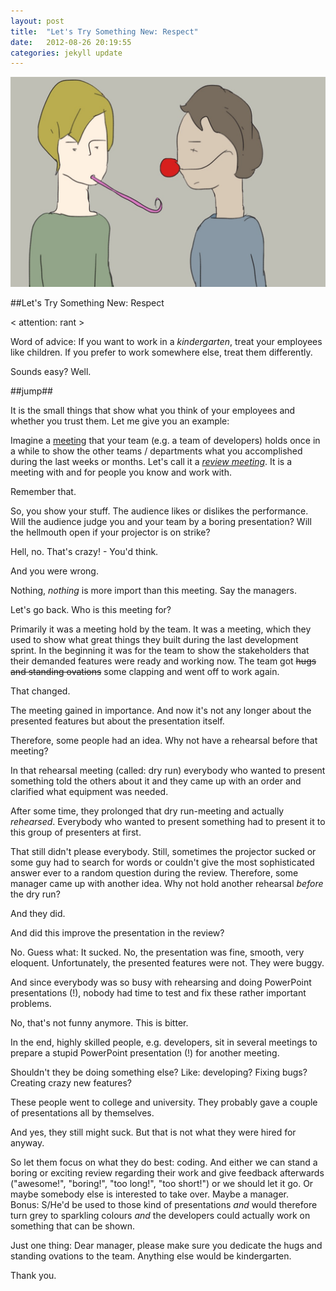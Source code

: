 ```yaml
---
layout: post
title:  "Let's Try Something New: Respect"
date:   2012-08-26 20:19:55
categories: jekyll update
---
```


<img src="/images/IMG_1770.JPG" class="half-width left" />

##Let's Try Something New: Respect

< attention: rant >

Word of advice: If you want to work in a _kindergarten_, treat your employees like children. If you prefer to work somewhere else, treat them differently.

Sounds easy? Well.

##jump##

It is the small things that show what you think of your employees and whether you trust them. Let me give you an example:

Imagine a [meeting][1] that your team (e.g. a team of developers) holds once in a while to show the other teams / departments what you accomplished during the last weeks or months. Let's call it a [_review meeting_][2]. It is a meeting with and for people you know and work with.   

Remember that.

So, you show your stuff. The audience likes or dislikes the performance. Will the audience judge you and your team by a boring presentation? Will the hellmouth open if your projector is on strike?  

Hell, no. That's crazy! - You'd think.

And you were wrong.

Nothing, _nothing_ is more import than this meeting. Say the managers. 

Let's go back. Who is this meeting for? 

Primarily it was a meeting hold by the team. It was a meeting, which they used to show what great things they built during the last development sprint. In the beginning it was for the team to show the stakeholders that their demanded features were ready and working now. The team got ~~hugs and standing ovations~~ some clapping and went off to work again.



That changed. 



The meeting gained in importance. And now it's not any longer about the presented features but about the presentation itself.



Therefore, some people had an idea. Why not have a rehearsal before that meeting?   

In that rehearsal meeting (called: dry run) everybody who wanted to present something told the others about it and they came up with an order and clarified what equipment was needed.   

After some time, they prolonged that dry run-meeting and actually _rehearsed_. Everybody who wanted to present something had to present it to this group of presenters at first.  

That still didn't please everybody. Still, sometimes the projector sucked or some guy had to search for words or couldn't give the most sophisticated answer ever to a random question during the review. Therefore, some manager came up with another idea. Why not hold another rehearsal _before_ the dry run?  


And they did.   

And did this improve the presentation in the review?  

No. Guess what: It sucked. No, the presentation was fine, smooth, very eloquent. Unfortunately, the presented features were not. They were buggy.  

And since everybody was so busy with rehearsing and doing PowerPoint presentations (!), nobody had time to test and fix these rather important problems.


No, that's not funny anymore. This is bitter.


In the end, highly skilled people, e.g. developers, sit in several meetings to prepare a stupid PowerPoint presentation (!) for another meeting.   

Shouldn't they be doing something else? Like: developing? Fixing bugs? Creating crazy new features?

These people went to college and university. They probably gave a couple of presentations all by themselves.   

And yes, they still might suck. But that is not what they were hired for anyway.   

So let them focus on what they do best: coding. And either we can stand a boring or exciting review regarding their work and give feedback afterwards ("awesome!", "boring!", "too long!", "too short!") or we should let it go. Or maybe somebody else is interested to take over. Maybe a manager.   
Bonus: S/He'd be used to those kind of presentations _and_ would therefore turn grey to sparkling colours _and_ the developers could actually work on something that can be shown.

Just one thing: Dear manager, please make sure you dedicate the hugs and standing ovations to the team. Anything else would be kindergarten.

Thank you.



[1]: http://slightlyopaque.net/articles/reality-check-where-is-work-actually-taking-place
[2]: https://en.wikipedia.org/wiki/Scrum_(development)#Sprint_review_meeting.5B18.5D


<img src="http://vg03.met.vgwort.de/na/f0900e9a6a1d4494a4cf3874df934b0c" width="1" height="1" alt="">